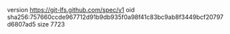 version https://git-lfs.github.com/spec/v1
oid sha256:757660ccde967712d91b9db935f0a98f41c83bc9ab8f3449bcf20797d6807ad5
size 7723
